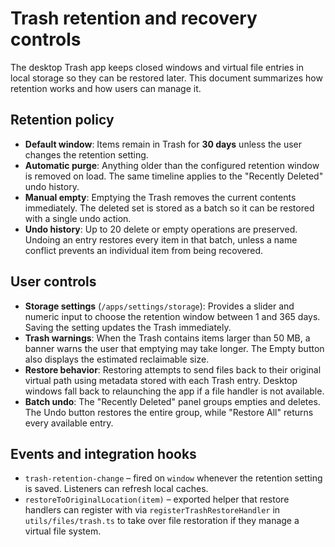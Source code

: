 # Trash retention and recovery controls

The desktop Trash app keeps closed windows and virtual file entries in local storage
so they can be restored later. This document summarizes how retention works and how
users can manage it.

## Retention policy

- **Default window**: Items remain in Trash for **30 days** unless the user changes
  the retention setting.
- **Automatic purge**: Anything older than the configured retention window is
  removed on load. The same timeline applies to the "Recently Deleted" undo
  history.
- **Manual empty**: Emptying the Trash removes the current contents immediately.
  The deleted set is stored as a batch so it can be restored with a single undo
  action.
- **Undo history**: Up to 20 delete or empty operations are preserved. Undoing an
  entry restores every item in that batch, unless a name conflict prevents an
  individual item from being recovered.

## User controls

- **Storage settings** (`/apps/settings/storage`): Provides a slider and numeric
  input to choose the retention window between 1 and 365 days. Saving the setting
  updates the Trash immediately.
- **Trash warnings**: When the Trash contains items larger than 50 MB, a banner
  warns the user that emptying may take longer. The Empty button also displays the
  estimated reclaimable size.
- **Restore behavior**: Restoring attempts to send files back to their original
  virtual path using metadata stored with each Trash entry. Desktop windows fall
  back to relaunching the app if a file handler is not available.
- **Batch undo**: The "Recently Deleted" panel groups empties and deletes. The
  Undo button restores the entire group, while "Restore All" returns every
  available entry.

## Events and integration hooks

- `trash-retention-change` – fired on `window` whenever the retention setting is
  saved. Listeners can refresh local caches.
- `restoreToOriginalLocation(item)` – exported helper that restore handlers can
  register with via `registerTrashRestoreHandler` in `utils/files/trash.ts` to take
  over file restoration if they manage a virtual file system.

